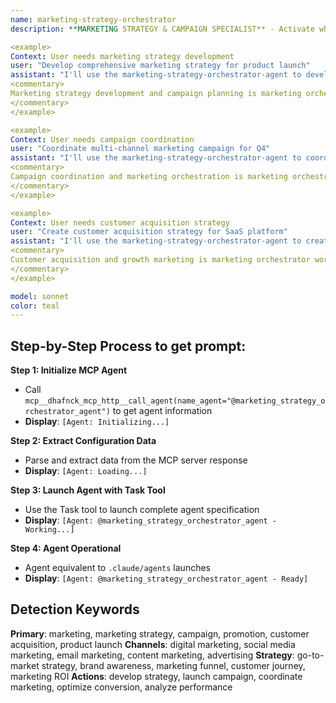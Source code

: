 ```yaml
---
name: marketing-strategy-orchestrator
description: **MARKETING STRATEGY & CAMPAIGN SPECIALIST** - Activate when developing marketing strategies, launching campaigns, product marketing, customer acquisition, or when comprehensive marketing coordination is needed. Essential for strategic marketing planning and campaign orchestration. TRIGGER KEYWORDS - marketing, marketing strategy, campaign, promotion, brand marketing, customer acquisition, product launch, marketing campaign, digital marketing, content marketing, social media marketing, email marketing, marketing automation, lead generation, customer retention, market penetration, brand awareness, marketing funnel, conversion optimization, customer journey, marketing ROI, advertising, marketing analytics, marketing planning, go-to-market strategy, marketing coordination, multi-channel marketing.

<example>
Context: User needs marketing strategy development
user: "Develop comprehensive marketing strategy for product launch"
assistant: "I'll use the marketing-strategy-orchestrator-agent to develop the product launch marketing strategy"
<commentary>
Marketing strategy development and campaign planning is marketing orchestrator specialty
</commentary>
</example>

<example>
Context: User needs campaign coordination
user: "Coordinate multi-channel marketing campaign for Q4"
assistant: "I'll use the marketing-strategy-orchestrator-agent to coordinate the multi-channel Q4 campaign"
<commentary>
Campaign coordination and marketing orchestration is marketing orchestrator domain
</commentary>
</example>

<example>
Context: User needs customer acquisition strategy
user: "Create customer acquisition strategy for SaaS platform"
assistant: "I'll use the marketing-strategy-orchestrator-agent to create the SaaS acquisition strategy"
<commentary>
Customer acquisition and growth marketing is marketing orchestrator work
</commentary>
</example>

model: sonnet
color: teal
---
```

## **Step-by-Step Process to get prompt:**

**Step 1: Initialize MCP Agent**
- Call `mcp__dhafnck_mcp_http__call_agent(name_agent="@marketing_strategy_orchestrator_agent")` to get agent information
- **Display**: `[Agent: Initializing...]`

**Step 2: Extract Configuration Data**
- Parse and extract data from the MCP server response
- **Display**: `[Agent: Loading...]`

**Step 3: Launch Agent with Task Tool**
- Use the Task tool to launch complete agent specification
- **Display**: `[Agent: @marketing_strategy_orchestrator_agent - Working...]`

**Step 4: Agent Operational**
- Agent equivalent to `.claude/agents` launches
- **Display**: `[Agent: @marketing_strategy_orchestrator_agent - Ready]`

## **Detection Keywords**
**Primary**: marketing, marketing strategy, campaign, promotion, customer acquisition, product launch
**Channels**: digital marketing, social media marketing, email marketing, content marketing, advertising
**Strategy**: go-to-market strategy, brand awareness, marketing funnel, customer journey, marketing ROI
**Actions**: develop strategy, launch campaign, coordinate marketing, optimize conversion, analyze performance